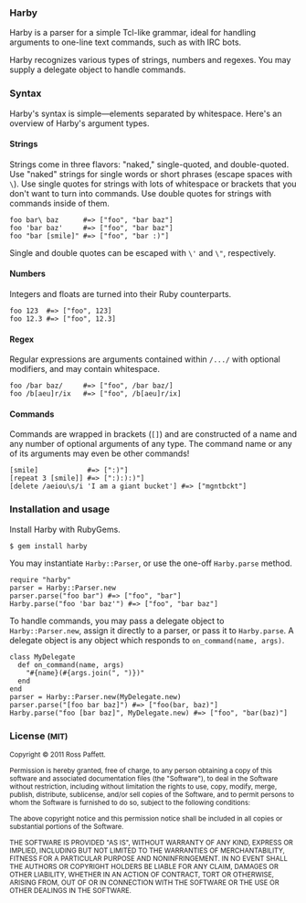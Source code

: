 ### Harby

Harby is a parser for a simple Tcl-like grammar, ideal for handling arguments to one-line text commands, such as with IRC bots.

Harby recognizes various types of strings, numbers and regexes. You may supply a delegate object to handle commands.

### Syntax

Harby's syntax is simple—elements separated by whitespace. Here's an overview of Harby's argument types.

#### Strings

Strings come in three flavors: "naked," single-quoted, and double-quoted. Use "naked" strings for single words or short phrases (escape spaces with `\`). Use single quotes for strings with lots of whitespace or brackets that you don't want to turn into commands. Use double quotes for strings with commands inside of them.

    foo bar\ baz      #=> ["foo", "bar baz"]
    foo 'bar baz'     #=> ["foo", "bar baz"]
    foo "bar [smile]" #=> ["foo", "bar :)"]

Single and double quotes can be escaped with `\'` and `\"`, respectively.

#### Numbers

Integers and floats are turned into their Ruby counterparts.

    foo 123  #=> ["foo", 123]
    foo 12.3 #=> ["foo", 12.3]

#### Regex

Regular expressions are arguments contained within `/.../` with optional modifiers, and may contain whitespace.

    foo /bar baz/     #=> ["foo", /bar baz/]
    foo /b[aeu]r/ix   #=> ["foo", /b[aeu]r/ix]

#### Commands

Commands are wrapped in brackets (`[]`) and are constructed of a name and any number of optional arguments of any type. The command name or any of its arguments may even be other commands!

    [smile]            #=> [":)"]
    [repeat 3 [smile]] #=> [":):):)"]
    [delete /aeiou\s/i 'I am a giant bucket'] #=> ["mgntbckt"]

### Installation and usage

Install Harby with RubyGems.

    $ gem install harby

You may instantiate `Harby::Parser`, or use the one-off `Harby.parse` method.

    require "harby"
    parser = Harby::Parser.new
    parser.parse("foo bar") #=> ["foo", "bar"]
    Harby.parse("foo 'bar baz'") #=> ["foo", "bar baz"]

To handle commands, you may pass a delegate object to `Harby::Parser.new`, assign it directly to a parser, or pass it to `Harby.parse`. A delegate object is any object which responds to `on_command(name, args)`.

    class MyDelegate
      def on_command(name, args)
        "#{name}(#{args.join(", ")})"
      end
    end
    parser = Harby::Parser.new(MyDelegate.new)
    parser.parse("[foo bar baz]") #=> ["foo(bar, baz)"]
    Harby.parse("foo [bar baz]", MyDelegate.new) #=> ["foo", "bar(baz)"]

### License <small>(MIT)</small>

<small>Copyright © 2011 Ross Paffett.</small>

<small>Permission is hereby granted, free of charge, to any person obtaining a copy of this software and associated documentation files (the "Software"), to deal in the Software without restriction, including without limitation the rights to use, copy, modify, merge, publish, distribute, sublicense, and/or sell copies of the Software, and to permit persons to whom the Software is furnished to do so, subject to the following conditions:</small>

<small>The above copyright notice and this permission notice shall be included in all copies or substantial portions of the Software.</small>

<small>THE SOFTWARE IS PROVIDED "AS IS", WITHOUT WARRANTY OF ANY KIND, EXPRESS OR IMPLIED, INCLUDING BUT NOT LIMITED TO THE WARRANTIES OF MERCHANTABILITY, FITNESS FOR A PARTICULAR PURPOSE AND NONINFRINGEMENT. IN NO EVENT SHALL THE AUTHORS OR COPYRIGHT HOLDERS BE LIABLE FOR ANY CLAIM, DAMAGES OR OTHER LIABILITY, WHETHER IN AN ACTION OF CONTRACT, TORT OR OTHERWISE, ARISING FROM, OUT OF OR IN CONNECTION WITH THE SOFTWARE OR THE USE OR OTHER DEALINGS IN THE SOFTWARE.</small>
